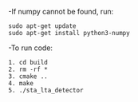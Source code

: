 -If numpy cannot be found, run:

    sudo apt-get update
    sudo apt-get install python3-numpy

-To run code:

    1. cd build
    2. rm -rf *
    3. cmake ..
    4. make
    5. ./sta_lta_detector